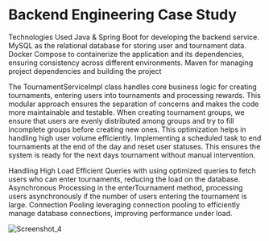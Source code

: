 # Backend Engineering Case Study

Technologies Used Java & Spring Boot for developing the backend service. MySQL as the relational database for storing user and tournament data. Docker Compose to containerize the application and its dependencies, ensuring consistency across different environments. Maven for managing project dependencies and building the project

The TournamentServiceImpl class handles core business logic for creating tournaments, entering users into tournaments and processing rewards. This modular approach ensures the separation of concerns and makes the code more maintainable and testable. When creating tournament groups, we ensure that users are evenly distributed among groups and try to fill incomplete groups before creating new ones. This optimization helps in handling high user volume efficiently. Implementing a scheduled task to end tournaments at the end of the day and reset user statuses. This ensures the system is ready for the next days tournament without manual intervention.

Handling High Load Efficient Queries with using optimized queries to fetch users who can enter tournaments, reducing the load on the database. Asynchronous Processing in the enterTournament method, processing users asynchronously if the number of users entering the tournament is large. Connection Pooling leveraging connection pooling to efficiently manage database connections, improving performance under load.


![Screenshot_4](https://github.com/SalihCanAkbalik/backend-engineering-case-study/assets/138127376/fce2e759-f0a6-4c86-9c49-d886eb488db7)
